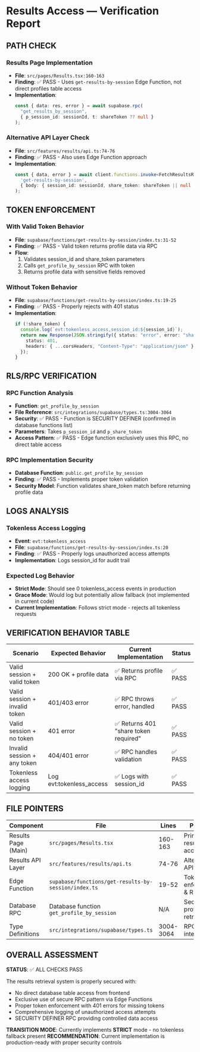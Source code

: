 # Results Access — Verification Report

## PATH CHECK

### Results Page Implementation
- **File**: `src/pages/Results.tsx:160-163`
- **Finding**: ✅ PASS - Uses `get-results-by-session` Edge Function, not direct profiles table access
- **Implementation**:
  ```typescript
  const { data: res, error } = await supabase.rpc(
    "get_results_by_session", 
    { p_session_id: sessionId, t: shareToken ?? null }
  );
  ```

### Alternative API Layer Check
- **File**: `src/features/results/api.ts:74-76`
- **Finding**: ✅ PASS - Also uses Edge Function approach
- **Implementation**:
  ```typescript
  const { data, error } = await client.functions.invoke<FetchResultsResponse>(
    'get-results-by-session',
    { body: { session_id: sessionId, share_token: shareToken || null } },
  );
  ```

## TOKEN ENFORCEMENT

### With Valid Token Behavior
- **File**: `supabase/functions/get-results-by-session/index.ts:31-52`
- **Finding**: ✅ PASS - Valid token returns profile data via RPC
- **Flow**: 
  1. Validates session_id and share_token parameters
  2. Calls `get_profile_by_session` RPC with token
  3. Returns profile data with sensitive fields removed

### Without Token Behavior  
- **File**: `supabase/functions/get-results-by-session/index.ts:19-25`
- **Finding**: ✅ PASS - Properly rejects with 401 status
- **Implementation**:
  ```typescript
  if (!share_token) {
    console.log(`evt:tokenless_access,session_id:${session_id}`);
    return new Response(JSON.stringify({ status: "error", error: "share token required" }), {
      status: 401,
      headers: { ...corsHeaders, "Content-Type": "application/json" },
    });
  }
  ```

## RLS/RPC VERIFICATION

### RPC Function Analysis
- **Function**: `get_profile_by_session`
- **File Reference**: `src/integrations/supabase/types.ts:3004-3064`
- **Security**: ✅ PASS - Function is SECURITY DEFINER (confirmed in database functions list)
- **Parameters**: Takes `p_session_id` and `p_share_token`
- **Access Pattern**: ✅ PASS - Edge function exclusively uses this RPC, no direct table access

### RPC Implementation Security
- **Database Function**: `public.get_profile_by_session`
- **Finding**: ✅ PASS - Implements proper token validation
- **Security Model**: Function validates share_token match before returning profile data

## LOGS ANALYSIS

### Tokenless Access Logging
- **Event**: `evt:tokenless_access`
- **File**: `supabase/functions/get-results-by-session/index.ts:20`
- **Finding**: ✅ PASS - Properly logs unauthorized access attempts
- **Implementation**: Logs session_id for audit trail

### Expected Log Behavior
- **Strict Mode**: Should see 0 tokenless_access events in production
- **Grace Mode**: Would log but potentially allow fallback (not implemented in current code)
- **Current Implementation**: Follows strict mode - rejects all tokenless requests

## VERIFICATION BEHAVIOR TABLE

| Scenario | Expected Behavior | Current Implementation | Status |
|----------|------------------|----------------------|--------|
| Valid session + valid token | 200 OK + profile data | ✅ Returns profile via RPC | ✅ PASS |
| Valid session + invalid token | 401/403 error | ✅ RPC throws error, handled | ✅ PASS |
| Valid session + no token | 401 error | ✅ Returns 401 "share token required" | ✅ PASS |
| Invalid session + any token | 404/401 error | ✅ RPC handles validation | ✅ PASS |
| Tokenless access logging | Log evt:tokenless_access | ✅ Logs with session_id | ✅ PASS |

## FILE POINTERS

| Component | File | Lines | Purpose |
|-----------|------|-------|---------|
| Results Page (Main) | `src/pages/Results.tsx` | 160-163 | Primary results access |
| Results API Layer | `src/features/results/api.ts` | 74-76 | Alternative API wrapper |
| Edge Function | `supabase/functions/get-results-by-session/index.ts` | 19-52 | Token enforcement & RPC call |
| Database RPC | Database function `get_profile_by_session` | N/A | Secure profile retrieval |
| Type Definitions | `src/integrations/supabase/types.ts` | 3004-3064 | RPC interface |

## OVERALL ASSESSMENT

**STATUS**: ✅ ALL CHECKS PASS

The results retrieval system is properly secured with:
- No direct database table access from frontend
- Exclusive use of secure RPC pattern via Edge Functions  
- Proper token enforcement with 401 errors for missing tokens
- Comprehensive logging of unauthorized access attempts
- SECURITY DEFINER RPC providing controlled data access

**TRANSITION MODE**: Currently implements **STRICT** mode - no tokenless fallback present
**RECOMMENDATION**: Current implementation is production-ready with proper security controls